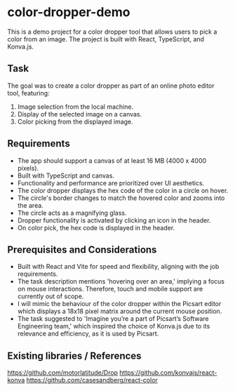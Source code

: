 # color-dropper-demo

This is a demo project for a color dropper tool that allows users to pick a color from an image. 
The project is built with React, TypeScript, and Konva.js.

## Task

The goal was to create a color dropper as part of an online photo editor tool, featuring:
1) Image selection from the local machine.
2) Display of the selected image on a canvas.
3) Color picking from the displayed image.

## Requirements
- The app should support a canvas of at least 16 MB (4000 x 4000 pixels).
- Built with TypeScript and canvas.
- Functionality and performance are prioritized over UI aesthetics.
- The color dropper displays the hex code of the color in a circle on hover.
- The circle's border changes to match the hovered color and zooms into the area.
- The circle acts as a magnifying glass.
- Dropper functionality is activated by clicking an icon in the header.
- On color pick, the hex code is displayed in the header.


## Prerequisites and Considerations
- Built with React and Vite for speed and flexibility, aligning with the job requirements.
- The task description mentions 'hovering over an area,' implying a focus on mouse interactions. Therefore, touch and mobile support are currently out of scope.
- I will mimic the behaviour of the color dropper within the Picsart editor which displays a 18x18 pixel matrix around the current mouse position.
- The task suggested to 'Imagine you’re a part of Picsart’s Software Engineering team,' which inspired the choice of Konva.js due to its relevance and efficiency, as it is used by Picsart.


## Existing libraries / References
https://github.com/motorlatitude/Drop
https://github.com/konvajs/react-konva
https://github.com/casesandberg/react-color